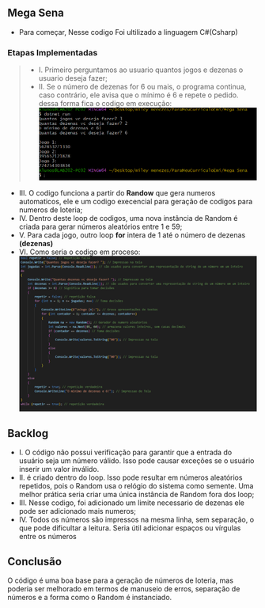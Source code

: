 ## Mega Sena
+ Para começar, Nesse codigo Foi ultilizado a linguagem C#(Csharp)

### Etapas Implementadas
>+ I. Primeiro perguntamos ao usuario quantos jogos e dezenas o usuario deseja fazer;
>+ II. Se o número de dezenas for 6 ou mais, o programa continua, caso contrário, ele avisa que o mínimo é 6 e repete o pedido.
> dessa forma fica o codigo em execução:
>![alt text](image.png)

+ III. O codigo funciona a partir do **Randow** que gera numeros automaticos, ele e um codigo execencial para geração de codigos
para numeros de loteria;
+ IV. Dentro deste loop de codigos, uma nova instância de Random é criada para gerar números aleatórios entre 1 e 59;
+ V. Para cada jogo, outro loop **for** intera de 1 até o número de dezenas **(dezenas)**
+ VI. Como seria o codigo em proceso:
![alt text](image-1.png)

## Backlog
+ I.  O código não possui verificação para garantir que a entrada do usuário seja um número válido. Isso pode causar exceções se o usuário inserir um valor inválido.
+ II.  é criado dentro do loop. Isso pode resultar em números aleatórios repetidos, pois o Random usa o relógio do sistema como semente. Uma melhor prática seria criar uma única instância de Random fora dos loop;
+ III. Nesse codigo, foi adicionado um limite necessario de dezenas ele pode ser adicionado mais numeros;
+ IV. Todos os números são impressos na mesma linha, sem separação, o que pode dificultar a leitura. Seria útil adicionar espaços ou vírgulas entre os números


## Conclusão
O código é uma boa base para a geração de números de loteria, mas poderia ser melhorado em termos de manuseio de erros, 
separação de números e a forma como o Random é instanciado.  